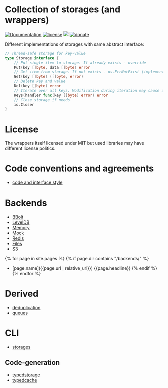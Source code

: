 # Collection of storages (and wrappers)

[![Documentation](https://img.shields.io/badge/documentation-latest-green)](https://reddec.github.io/storages/)
[![license](https://img.shields.io/github/license/reddec/storages.svg)](https://github.com/reddec/storages)
[![](https://godoc.org/github.com/reddec/storages?status.svg)](http://godoc.org/github.com/reddec/storages)
[![donate](https://img.shields.io/badge/help_by️-donate❤-ff69b4)](http://reddec.net/about/#donate)




Different implementations of storages with same abstract interface:


```go
// Thread-safe storage for key-value
type Storage interface {
	// Put single item to storage. If already exists - override
	Put(key []byte, data []byte) error
	// Get item from storage. If not exists - os.ErrNotExist (implementation independent)
	Get(key []byte) ([]byte, error)
	// Delete key and value
	Del(key []byte) error
	// Iterate over all keys. Modification during iteration may cause undefined behaviour (mostly - dead-lock)
	Keys(handler func(key []byte) error) error
    // Close storage if needs
    io.Closer
}
```

# License

The wrappers itself licensed under MIT but used libraries may have different license politics.

# Code conventions and agreements

* [code and interface style](./convention/coding)

# Backends

* [BBolt](./backends/bbolt)
* [LevelDB](./backends/leveldb)
* [Memory](./backends/memory)
* [Mock](./backends/mock)
* [Redis](./backends/redis)
* [Files](./backends/filestorage.md)
* [S3](./backends/s3.md)

{% for page in site.pages %}
{% if page.dir contains "/backends/" %}
* [page.name]({{page.url | relative_url}}) {{page.headline}}
{% endif %}
{% endfor %}

# Derived 

* [deduplication](./derived/dedup)
* [queues](./derived/queues)

# CLI 

* [storages](./cli/storages)

## Code-generation

* [typedstorage](./cli/typedstorage)
* [typedcache](./cli/typedcache)


